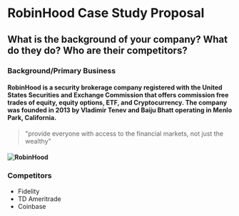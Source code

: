 # RobinHood Case Study Proposal

## What is the background of your company? What do they do? Who are their competitors?

### Background/Primary Business
#### RobinHood is a security brokerage company registered with the United States Securities and Exchange Commission that offers commission free trades of equity, equity options, ETF, and Cryptocurrency. The company was founded in 2013 by Vladimir Tenev and Baiju Bhatt operating in Menlo Park, California.

>"provide everyone with access to the financial markets, not just the wealthy"

#### ![RobinHood](https://images.squarespace-cdn.com/content/v1/53fe4a70e4b0a2293ab0e42a/1574229296871-D2SIGN1VO61WMBC53YSZ/ke17ZwdGBToddI8pDm48kIv1eRxmCZFk7wPskLZxZLR7gQa3H78H3Y0txjaiv_0fDoOvxcdMmMKkDsyUqMSsMWxHk725yiiHCCLfrh8O1z5QPOohDIaIeljMHgDF5CVlOqpeNLcJ80NK65_fV7S1Ud1i56K1peVjEiTiJFF-cBfU9wtkkpYZJUdVbjH_EJtFiQPLAxTDf9LhsMopfbMdrw/Robinhood%2BUK_Charts.jpg)

### Competitors
* Fidelity
* TD Ameritrade
* Coinbase
